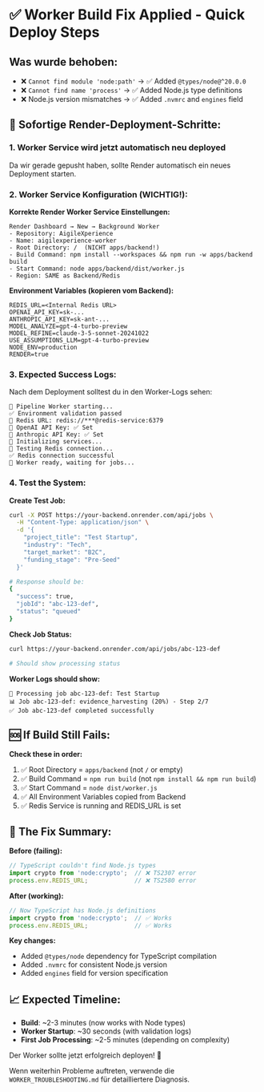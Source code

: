 # ✅ Worker Build Fix Applied - Quick Deploy Steps

## Was wurde behoben:
- ❌ `Cannot find module 'node:path'` → ✅ Added `@types/node@^20.0.0`
- ❌ `Cannot find name 'process'` → ✅ Added Node.js type definitions
- ❌ Node.js version mismatches → ✅ Added `.nvmrc` and `engines` field

## 🚀 Sofortige Render-Deployment-Schritte:

### 1. Worker Service wird jetzt automatisch neu deployed
Da wir gerade gepusht haben, sollte Render automatisch ein neues Deployment starten.

### 2. Worker Service Konfiguration (WICHTIG!):

**Korrekte Render Worker Service Einstellungen:**
```
Render Dashboard → New → Background Worker
- Repository: AigileXperience  
- Name: aigilexperience-worker
- Root Directory: /  (NICHT apps/backend!)
- Build Command: npm install --workspaces && npm run -w apps/backend build
- Start Command: node apps/backend/dist/worker.js
- Region: SAME as Backend/Redis
```

**Environment Variables (kopieren vom Backend):**
```
REDIS_URL=<Internal Redis URL>
OPENAI_API_KEY=sk-...
ANTHROPIC_API_KEY=sk-ant-...
MODEL_ANALYZE=gpt-4-turbo-preview
MODEL_REFINE=claude-3-5-sonnet-20241022
USE_ASSUMPTIONS_LLM=gpt-4-turbo-preview
NODE_ENV=production
RENDER=true
```

### 3. Expected Success Logs:
Nach dem Deployment solltest du in den Worker-Logs sehen:
```
🚀 Pipeline Worker starting...
✅ Environment validation passed
📍 Redis URL: redis://***@redis-service:6379
🔑 OpenAI API Key: ✅ Set
🔑 Anthropic API Key: ✅ Set
🔧 Initializing services...
🔌 Testing Redis connection...
✅ Redis connection successful
🎯 Worker ready, waiting for jobs...
```

### 4. Test the System:

**Create Test Job:**
```bash
curl -X POST https://your-backend.onrender.com/api/jobs \
  -H "Content-Type: application/json" \
  -d '{
    "project_title": "Test Startup",
    "industry": "Tech",
    "target_market": "B2C",
    "funding_stage": "Pre-Seed"
  }'

# Response should be:
{
  "success": true,
  "jobId": "abc-123-def",
  "status": "queued"
}
```

**Check Job Status:**
```bash
curl https://your-backend.onrender.com/api/jobs/abc-123-def

# Should show processing status
```

**Worker Logs should show:**
```
🎯 Processing job abc-123-def: Test Startup
📊 Job abc-123-def: evidence_harvesting (20%) - Step 2/7
✅ Job abc-123-def completed successfully
```

## 🆘 If Build Still Fails:

**Check these in order:**
1. ✅ Root Directory = `apps/backend` (not `/` or empty)
2. ✅ Build Command = `npm run build` (not `npm install && npm run build`)
3. ✅ Start Command = `node dist/worker.js`
4. ✅ All Environment Variables copied from Backend
5. ✅ Redis Service is running and REDIS_URL is set

## 🎯 The Fix Summary:

**Before (failing):**
```typescript
// TypeScript couldn't find Node.js types
import crypto from 'node:crypto';  // ❌ TS2307 error
process.env.REDIS_URL;             // ❌ TS2580 error
```

**After (working):**
```typescript
// Now TypeScript has Node.js definitions
import crypto from 'node:crypto';  // ✅ Works
process.env.REDIS_URL;             // ✅ Works
```

**Key changes:**
- Added `@types/node` dependency for TypeScript compilation
- Added `.nvmrc` for consistent Node.js version
- Added `engines` field for version specification

## 📈 Expected Timeline:
- **Build**: ~2-3 minutes (now works with Node types)
- **Worker Startup**: ~30 seconds (with validation logs)
- **First Job Processing**: ~2-5 minutes (depending on complexity)

Der Worker sollte jetzt erfolgreich deployen! 🎉

Wenn weiterhin Probleme auftreten, verwende die `WORKER_TROUBLESHOOTING.md` für detailliertere Diagnosis.
